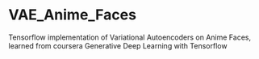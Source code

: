 # VAE_Anime_Faces
Tensorflow implementation of Variational Autoencoders on Anime Faces, learned from coursera Generative Deep Learning with Tensorflow
